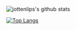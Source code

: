 ![jottenlips's github stats](https://github-readme-stats.vercel.app/api?username=jottenlips&show_icons=true&theme=synthwave)


[![Top Langs](https://github-readme-stats.vercel.app/api/top-langs/?username=jottenlips&layout=compact)](https://github.com/anuraghazra/github-readme-stats)

